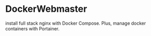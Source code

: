 # DockerWebmaster
 install full stack nginx with Docker Compose. Plus, manage docker containers with Portainer. 
